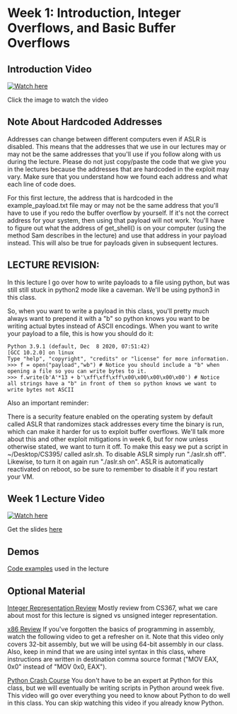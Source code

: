 # Week 1: Introduction, Integer Overflows, and Basic Buffer Overflows

## Introduction Video
[![Watch here](http://img.youtube.com/vi/e3R97JzPrK4/0.jpg)](https://www.youtube.com/watch?v=e3R97JzPrK4)


Click the image to watch the video

## Note About Hardcoded Addresses
Addresses can change between different computers even if ASLR is disabled. This means that the addresses that we use in our lectures may or may not be the same addresses that you'll use if you follow along with us during the lecture. Please do not just copy/paste the code that we give you in the lectures because the addresses that are hardcoded in the exploit may vary. Make sure that you understand how we found each address and what each line of code does.

For this first lecture, the address that is hardcoded in the example_payload.txt file may or may not be the same address that you'll have to use if you redo the buffer overflow by yourself. If it's not the correct address for your system, then using that payload will not work. You'll have to figure out what the address of get_shell() is on your computer (using the method Sam describes in the lecture) and use that address in your payload instead. This will also be true for payloads given in subsequent lectures.

## LECTURE REVISION:
In this lecture I go over how to write payloads to a file using python, but was still still stuck in python2 mode like a caveman. We'll be using python3 in this class.

So, when you want to write a payload in this class, you'll pretty much always want to prepend it with a "b" so python knows you want to be writing actual bytes instead of ASCII encodings. When you want to write your payload to a file, this is how you should do it:

```
Python 3.9.1 (default, Dec  8 2020, 07:51:42) 
[GCC 10.2.0] on linux
Type "help", "copyright", "credits" or "license" for more information.
>>> f = open("payload","wb") # Notice you should include a "b" when opening a file so you can write bytes to it.
>>> f.write(b'A'*13 + b'\xff\xff\xff\x00\x00\x00\x00\x00') # Notice all strings have a "b" in front of them so python knows we want to write bytes not ASCII
```
Also an important reminder:

There is a security feature enabled on the operating system by default called ASLR that randomizes stack addresses every time the binary is run, which can make it harder for us to exploit buffer overflows. We'll talk more about this and other exploit mitigations in week 6, but for now unless otherwise stated, we want to turn it off. To make this easy we put a script in ~/Desktop/CS395/ called aslr.sh. To disable ASLR simply run "./aslr.sh off". Likewise, to turn it on again run "./aslr.sh on". ASLR is automatically reactivated on reboot, so be sure to remember to disable it if you restart your VM. 

## Week 1 Lecture Video
[![Watch here](http://img.youtube.com/vi/TjKoU5lSroY/0.jpg)](https://www.youtube.com/watch?v=TjKoU5lSroY)


Get the slides [here](https://github.com/CS395-BinX/CS395-BinX.github.io/blob/main/week1/Week%201%20Lecture.pdf)

## Demos
[Code examples](https://github.com/CS395-BinX/CS395-BinX.github.io/tree/main/week1) used in the lecture

## Optional Material
[Integer Representation Review](https://cs.wellesley.edu/~cs240/s17/slides/integers.pdf)
Mostly review from CS367, what we care about most for this lecture is signed vs unsigned integer representation.

[x86 Review](https://www.youtube.com/watch?v=75gBFiFtAb8)
If you've forgotten the basics of programming in assembly, watch the following video to get a refresher on it. Note that this video only covers 32-bit assembly, but we will be using 64-bit assembly in our class. Also, keep in mind that we are using intel syntax in this class, where instructions are written in destination comma source format ("MOV EAX, 0x0" instead of "MOV 0x0, EAX").

[Python Crash Course](https://www.youtube.com/watch?v=I2wURDqiXdM)
You don't have to be an expert at Python for this class, but we will eventually be writing scripts in Python around week five. This video will go over everything you need to know about Python to do well in this class. You can skip watching this video if you already know Python.

